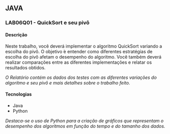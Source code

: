 ## JAVA
### LAB06Q01 - QuickSort e seu pivô
#### Descrição
Neste trabalho, você deverá implementar o algoritmo QuickSort variando a escolha do pivô. O objetivo ́e entender como diferentes estratégias de escolha do pivô afetam o desempenho do algoritmo. Você também deverá realizar comparações entre as diferentes implementações e relatar os resultados obtidos.

*O Relatório contém os dados dos testes com as diferentes variações do algoritmo e seu pivô e mais detalhes sobre o trabalho feito.*

#### Tecnologias

- Java
- Python

*Destaca-se o uso de Python para a criação de gráficos que representam o desempenho dos algoritmos em função do tempo e do tamanho dos dados.*
